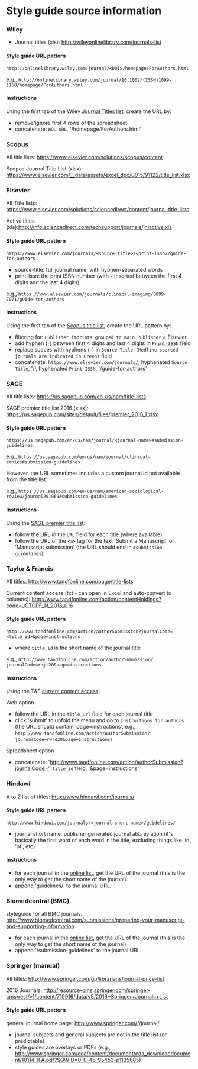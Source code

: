 # Style guide source information

### Wiley
- Journal titles (xls): http://wileyonlinelibrary.com/journals-list

#### Style guide URL pattern
``http://onlinelibrary.wiley.com/journal/<DOI>/homepage/ForAuthors.html``

e.g., ``http://onlinelibrary.wiley.com/journal/10.1002/(ISSN)1099-1158/homepage/ForAuthors.html``

#### Instructions
Using the first tab of the Wiley [Journal Titles list](http://wileyonlinelibrary.com/journals-list), create the URL by:

- remove/ignore first 4 rows of the spreadsheet
- concatenate: ``WOL URL``, '/homepage/ForAuthors.html'

### Scopus
All title lists: https://www.elsevier.com/solutions/scopus/content

Scopus Journal Title List (xlsx): https://www.elsevier.com/__data/assets/excel_doc/0015/91122/title_list.xlsx


### Elsevier
All Title lists: https://www.elsevier.com/solutions/sciencedirect/content/journal-title-lists

Active titles (xls):http://info.sciencedirect.com/techsupport/journals/jnlactive.xls

#### Style guide URL pattern
``https://www.elsevier.com/journals/<source-title>/<print-issn>/guide-for-authors``

- source-title: full journal name, with hyphen-separated words
- print-issn: the print ISSN number (with ``-`` inserted between the first 4 digits and the last 4 digits)

e.g., ``https://www.elsevier.com/journals/clinical-imaging/0899-7071/guide-for-authors``

#### Instructions
Using the first tab of the [Scopus title list](https://www.elsevier.com/__data/assets/excel_doc/0015/91122/title_list.xlsx), create the URL pattern by:

- filtering for: ``Publisher imprints grouped to main Publisher`` = Elsevier
- add hyphen (``-``) between first 4 digits and last 4 digits in ``Print-ISSN`` field
- replace spaces with hyphens (``-``) in ``Source Title (Medline-sourced journals are indicated in Green)`` field
- concatenate: ``https://www.elsevier.com/journals/``, hyphenated ``Source Title``, '/', hyphenated ``Print-ISSN``, '/guide-for-authors'

### SAGE
All title lists: https://us.sagepub.com/en-us/nam/title-lists

SAGE premier title list 2016 (xlsx): https://us.sagepub.com/sites/default/files/premier_2016_1.xlsx

#### Style guide URL pattern
``https://us.sagepub.com/en-us/nam/journal/<journal-name>#submission-guidelines``

e.g., ``https://us.sagepub.com/en-us/nam/journal/clinical-ethics#submission-guidelines``

However, the URL sometimes includes a custom journal id not available from the title list:

e.g., ``https://us.sagepub.com/en-us/nam/american-sociological-review/journal201969#submission-guidelines``

#### Instructions
Using the [SAGE premier title list](https://us.sagepub.com/sites/default/files/premier_2016_1.xlsx):
- follow the URL in the ``URL`` field for each title (where available)
- follow the URL of the ``<a>`` tag for the text 'Submit a Manuscript' or 'Manuscript submission' (the URL should end in ``#submission-guidelines``)

### Taylor & Francis
All titles: http://www.tandfonline.com/page/title-lists

Current content access (txt - can open in Excel and auto-convert to columns): http://www.tandfonline.com/action/contentHoldings?code=JCTCPF_N_2013_016

#### Style guide URL pattern

``http://www.tandfonline.com/action/authorSubmission?journalCode=<title_id>&page=instructions``

- where ``title_id`` is the short name of the journal title

e.g., ``http://www.tandfonline.com/action/authorSubmission?journalCode=rajt20&page=instructions``

#### Instructions
Using the T&F [current content access](http://www.tandfonline.com/action/contentHoldings?code=JCTCPF_N_2013_016):

Web option
- follow the URL in the ``title_url`` field for each journal title
- click 'submit' to unfold the menu and go to ``Instructions for authors`` (the URL should contain 'page=instructions', e.g., ``http://www.tandfonline.com/action/authorSubmission?journalCode=rwrd20&page=instructions``)

Spreadsheet option
- concatenate: 'http://www.tandfonline.com/action/authorSubmission?journalCode=', ``title_id`` field, '&page=instructions'

### Hindawi
A to Z list of titles: http://www.hindawi.com/journals/

#### Style guide URL pattern
``http://www.hindawi.com/journals/<journal short name>/guidelines/``

- journal short name: publisher generated journal abbreviation (it's basically the first word of each word in the title, excluding things like 'in', 'of', etc)

#### Instructions
- for each journal in the [online list](http://www.hindawi.com/journals/), get the URL of the journal (this is the only way to get the short name of the journal).
- append 'guidelines/' to the journal URL.

### Biomedcentral (BMC)
styleguide for all BMC journals: http://www.biomedcentral.com/submissions/preparing-your-manuscript-and-supporting-information

- for each journal in the [online list](http://www.biomedcentral.com/journals), get the URL of the journal (this is the only way to get the short name of the journal)
- append '/submission-guidelines' to the journal URL.

### Springer (manual)
All titles: http://www.springer.com/gp/librarians/journal-price-list

2016 Journals: http://resource-cms.springer.com/springer-cms/rest/v1/content/719916/data/v5/2016+Springer+Journals+List

#### Style guide URL pattern
general journal home page: http://www.springer.com/<general subject>/<primary subject>/journal/<journal number>

- journal subjects and general subjects are not in the title list (or predictable)
- style guides are overlays or PDFs (e.g., http://www.springer.com/cda/content/document/cda_downloaddocument/10114_IFA.pdf?SGWID=0-0-45-95453-p1135685)
